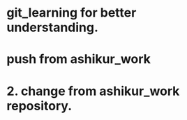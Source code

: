 # git_learning for better understanding.
# push from ashikur_work

# 2. change from ashikur_work repository.